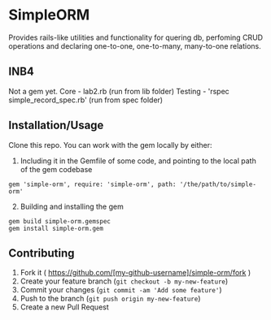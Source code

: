 # SimpleORM

Provides rails-like utilities and functionality for quering db, perfoming CRUD operations and declaring one-to-one, one-to-many, many-to-one relations.

## INB4

Not a gem yet.
Core - lab2.rb (run from lib folder)
Testing - 'rspec simple_record_spec.rb' (run from spec folder)

## Installation/Usage

Clone this repo. You can work with the gem locally by either:

1. Including it in the Gemfile of some code, and pointing to the local path of the gem codebase

```
gem 'simple-orm', require: 'simple-orm', path: '/the/path/to/simple-orm'
```

2. Building and installing the gem

```
gem build simple-orm.gemspec
gem install simple-orm.gem
```

## Contributing

1. Fork it ( https://github.com/[my-github-username]/simple-orm/fork )
2. Create your feature branch (`git checkout -b my-new-feature`)
3. Commit your changes (`git commit -am 'Add some feature'`)
4. Push to the branch (`git push origin my-new-feature`)
5. Create a new Pull Request